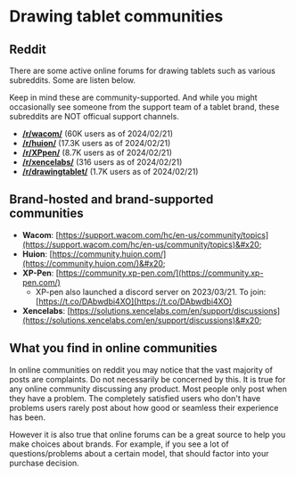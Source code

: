 # Drawing tablet communities

## Reddit&#x20;

There are some active online forums for drawing tablets such as various subreddits. Some are listen below.

Keep in mind these are community-supported. And while you might occasionally see someone from the support team of a tablet brand, these subreddits are NOT officual support channels.

* [**/r/wacom/**](https://www.reddit.com/r/wacom/) (60K users as of 2024/02/21)
* [**/r/huion/**](https://www.reddit.com/r/huion/) (17.3K users as of 2024/02/21)
* [**/r/XPpen/**](https://www.reddit.com/r/XPpen/) (8.7K users as of 2024/02/21)
* [**/r/xencelabs/**](https://www.reddit.com/r/xencelabs/) (316 users as of 2024/02/21)
* [**/r/drawingtablet/**](https://www.reddit.com/r/drawingtablet/) (1.7K users as of 2024/02/21)

## Brand-hosted and brand-supported communities

* **Wacom**: [https://support.wacom.com/hc/en-us/community/topics](https://support.wacom.com/hc/en-us/community/topics)&#x20;
* **Huion**: [https://community.huion.com/](https://community.huion.com/)&#x20;
* **XP-Pen**: [https://community.xp-pen.com/](https://community.xp-pen.com/)
  * XP-pen also launched a discord server on 2023/03/21. To join: [https://t.co/DAbwdbi4XO](https://t.co/DAbwdbi4XO) &#x20;
* **Xencelabs**: [https://solutions.xencelabs.com/en/support/discussions](https://solutions.xencelabs.com/en/support/discussions)&#x20;

## What you find in online communities

In online communities on reddit you may notice that the vast majority of posts are complaints. Do not necessarily be concerned by this. It is true for any online community discussing any product. Most people only post when they have a problem. The completely satisfied users who don't have problems users rarely post about how good or seamless their experience has been.

However it is also true that online forums can be a great source to help you make choices about brands. For example, if you see a lot of questions/problems about a certain model, that should factor into your purchase decision.  &#x20;
